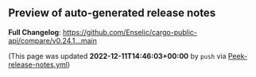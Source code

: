 ## Preview of auto-generated release notes
<!-- Release notes generated using configuration in .github/release.yml at main -->



**Full Changelog**: https://github.com/Enselic/cargo-public-api/compare/v0.24.1...main


(This page was updated **2022-12-11T14:46:03+00:00** by `push` via [Peek-release-notes.yml](https://github.com/Enselic/cargo-public-api/actions/runs/3669464826))
